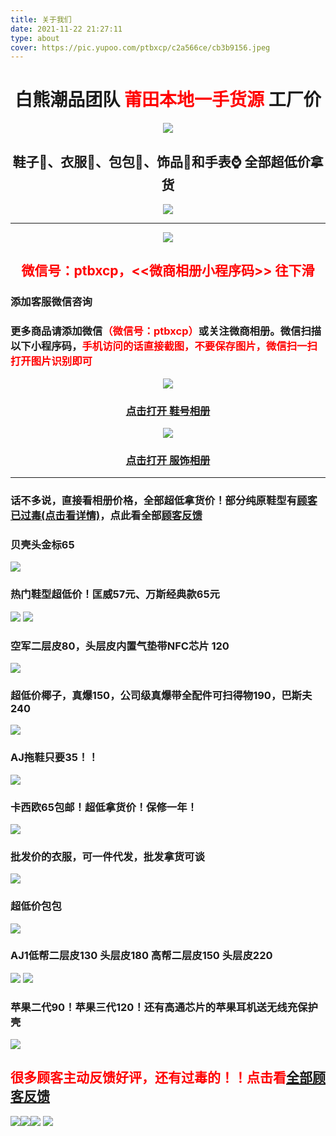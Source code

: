 ```yaml
---
title: 关于我们
date: 2021-11-22 21:27:11
type: about
cover: https://pic.yupoo.com/ptbxcp/c2a566ce/cb3b9156.jpeg
---
```

# <center>白熊潮品团队 <font color=red >莆田本地一手货源</font> 工厂价</center>

<div align='center'><img src='https://pic.yupoo.com/ptbxcp/9b1bd89f/small.png' /></div>

## <center>鞋子👟、衣服👕、包包🎒、饰品💍和手表⌚ 全部超低价拿货</center>

<div align='center'><img src='https://pic.yupoo.com/ptbxcp/d1197360/6ba4d4b1.png' /></div>

---

<div align='center'><img src='https://pic.yupoo.com/ptbxcp/8a833439/cb770df0.png' /></div>

## <center><font color=red >微信号：ptbxcp，<<微商相册小程序码>> 往下滑</font> </center>

### 添加客服微信咨询
### 更多商品请添加微信<font color=red bold>（微信号：ptbxcp）</font>或关注微商相册。微信扫描以下小程序码，<font color=red bold>手机访问的话直接截图，不要保存图片，微信扫一扫打开图片识别即可</font>

<div align='center'><img src='https://pic.yupoo.com/ptbxcp/ea121d6a/433ef5ff.png' /></div>

### <center>[点击打开 鞋号相册](https://s.wsxc.cn/jNyy0F)</center>

<div align='center'><img src='https://pic.yupoo.com/ptbxcp/55f01c86/c3be1795.png' /></div>

### <center>[点击打开 服饰相册](https://s.wsxc.cn/pMhiui)</center>

---

### 话不多说，直接看相册价格，全部超低拿货价！部分纯原鞋型有[顾客已过毒(点击看详情)](../2020/12/18/AJ11高帮康扣顶级纯原过毒！！！/)，点此看全部[顾客反馈](../categories/顾客反馈/)

### 贝壳头金标65
![](https://pic.yupoo.com/ptbxcp/29c2a6ee/4f8ca515.jpeg)


### 热门鞋型超低价！匡威57元、万斯经典款65元
![](https://pic.yupoo.com/ptbxcp/68b0f51f/c34d112a.jpeg)
![](https://pic.yupoo.com/ptbxcp/1630e974/f6d73192.jpeg)

### 空军二层皮80，头层皮内置气垫带NFC芯片 120
![](https://pic.yupoo.com/ptbxcp/d8367c0e/c8008548.jpeg)

### 超低价椰子，真爆150，公司级真爆带全配件可扫得物190，巴斯夫240
![](https://pic.yupoo.com/ptbxcp/699fce92/cce4b168.jpeg)

### AJ拖鞋只要35！！
![](https://pic.yupoo.com/ptbxcp/5ad247fb/eae0ea28.jpeg)

### 卡西欧65包邮！超低拿货价！保修一年！
![](https://pic.yupoo.com/ptbxcp/14b0a87c/aa07a1e0.png)

### 批发价的衣服，可一件代发，批发拿货可谈
![](https://pic.yupoo.com/ptbxcp/1e7eafd1/7d5b7423.png)

### 超低价包包
![](https://pic.yupoo.com/ptbxcp/1e2296ca/542c1dea.jpeg)

### AJ1低帮二层皮130 头层皮180 高帮二层皮150 头层皮220
![](https://pic.yupoo.com/ptbxcp/9b6a0151/9b5b1a3a.jpeg)
![](https://pic.yupoo.com/ptbxcp/61ce2f88/96548b2b.jpeg)

### 苹果二代90！苹果三代120！还有高通芯片的苹果耳机送无线充保护壳
![](https://pic.yupoo.com/ptbxcp/7aea7c99/b0f442c3.jpeg)
## <font color=red >很多顾客主动反馈好评，还有过毒的！！点击看[全部顾客反馈](../categories/顾客反馈/)</font> 
![](https://pic.yupoo.com/ptbxcp/c2a566ce/cb3b9156.jpeg)![](https://pic.yupoo.com/ptbxcp/24b327f4/b9dca257.jpeg)![](https://pic.yupoo.com/ptbxcp/4d6ee694/a8b78be5.jpeg)
![](https://pic.yupoo.com/ptbxcp/dd807636/63529f2f.jpeg)







